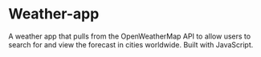 # Weather-app
A weather app that pulls from the OpenWeatherMap API to allow users to search for and view the forecast in cities worldwide. Built with JavaScript.
